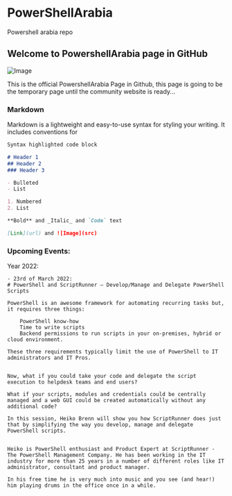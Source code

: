 # PowerShellArabia
Powershell arabia repo

## Welcome to PowershellArabia page in GitHub

![Image](https://yt3.ggpht.com/ytc/AKedOLTvNoNQsZhe84Re_Ac4TWxXL-N0BhOQqjoFKC1g=s600-c-k-c0x00ffffff-no-rj-rp-mo)


This is the official PowershellArabia Page in Github, this page is going to be the temporary page until the community website is ready...

### Markdown

Markdown is a lightweight and easy-to-use syntax for styling your writing. It includes conventions for

```markdown
Syntax highlighted code block

# Header 1
## Header 2
### Header 3

- Bulleted
- List

1. Numbered
2. List

**Bold** and _Italic_ and `Code` text

[Link](url) and ![Image](src)
```

### Upcoming Events:
Year 2022:
```
- 23rd of March 2022:
# PowerShell and ScriptRunner – Develop/Manage and Delegate PowerShell Scripts

PowerShell is an awesome framework for automating recurring tasks but, it requires three things:

    PowerShell know-how
    Time to write scripts
    Backend permissions to run scripts in your on-premises, hybrid or cloud environment.

These three requirements typically limit the use of PowerShell to IT administrators and IT Pros.


Now, what if you could take your code and delegate the script execution to helpdesk teams and end users?

What if your scripts, modules and credentials could be centrally managed and a web GUI could be created automatically without any additional code?

In this session, Heiko Brenn will show you how ScriptRunner does just that by simplifying the way you develop, manage and delegate PowerShell scripts.


Heiko is PowerShell enthusiast and Product Expert at ScriptRunner - The PowerShell Management Company. He has been working in the IT industry for more than 25 years in a number of different roles like IT administrator, consultant and product manager. 

In his free time he is very much into music and you see (and hear!) him playing drums in the office once in a while.

```

